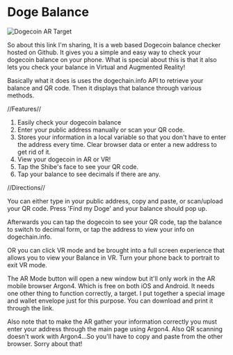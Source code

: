 # Doge Balance

![Dogecoin AR Target](https://galacticmantis.github.io/dogebalance/images/dogecoin1.png)

So about this link I'm sharing, It is a web based Dogecoin balance checker hosted on Github. It gives you a simple and easy way to check your dogecoin balance on your phone. What is special about this is that it also lets you check your balance in Virtual and Augmented Reality! 

Basically what it does is uses the dogechain.info API to retrieve your balance and QR code. Then it displays that balance through various methods.

//Features//
1. Easily check your dogecoin balance
2. Enter your public address manually or scan your QR code.
3. Stores your information in a local variable so that you don't have to enter the address every time. Clear browser data or enter a new address to get rid of it.
4. View your dogecoin in AR or VR!
5. Tap the Shibe's face to see your QR code.
6. Tap your balance to see decimals if there are any.


//Directions//

You can either type in your public address, copy and paste, or scan/upload your QR code. Press 'Find my Doge' and your balance should pop up.

Afterwards you can tap the dogecoin to see your QR code, tap the balance to switch to decimal form, or tap the address to view your info on dogechain.info.

OR you can click VR mode and be brought into a full screen experience that allows you to view your Balance in VR. Turn your phone back to portrait to exit VR mode.

The AR Mode button will open a new window but it'll only work in the AR mobile browser Argon4. Which is free on both iOS and Android. It needs one other thing to function correctly, a target. I put together a special image and wallet envelope just for this purpose. You can download and print it through the link. 

Also note that to make the AR gather your information  correctly you must enter your address through the main page using Argon4. Also QR scanning doesn't work with Argon4...So you'll have to copy and paste from the other browser. Sorry about that!
